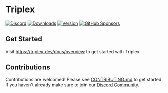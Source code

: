 # Triplex

[![Discord](https://img.shields.io/badge/dynamic/json?url=https%3A%2F%2Fdiscord.com%2Fapi%2Finvites%2FnBzRBUEs4b%3Fwith_counts%3Dtrue&query=%24.approximate_member_count&style=flat&colorA=000000&colorB=000000&label=discord&logo=&logoColor=000000)](https://discord.gg/nBzRBUEs4b) [![Downloads](https://img.shields.io/github/downloads/trytriplex/triplex/total?style=flat&colorA=000000&colorB=000000&label=downloads&logo=&logoColor=000000)](https://triplex.dev/download) [![Version](https://img.shields.io/github/v/release/trytriplex/triplex?style=flat&colorA=000000&colorB=000000&label=latest&logo=&logoColor=000000)](https://github.com/trytriplex/triplex/releases) [![GitHub Sponsors](https://img.shields.io/github/sponsors/itsdouges?style=flat&colorA=000000&colorB=000000&label=sponsor&logo=&logoColor=000000)](https://github.com/sponsors/itsdouges)

## Get Started

Visit https://triplex.dev/docs/overview to get started with Triplex.

## Contributions

Contributions are welcomed! Please see [CONTRIBUTING.md](./CONTRIBUTING.md) to get started. If you haven't already make sure to join our [Discord Community](https://discord.gg/nBzRBUEs4b).
